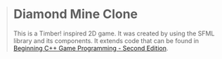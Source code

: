 > # Diamond Mine Clone
> This is a Timber! inspired 2D game. It was created by using the SFML library and its components. It extends code that can be found in [Beginning C++ Game Programming - Second Edition](https://www.packtpub.com/game-development/beginning-c-20-game-programming-second-edition?utm_source=github&utm_medium=repository&utm_campaign=9781838648572).
